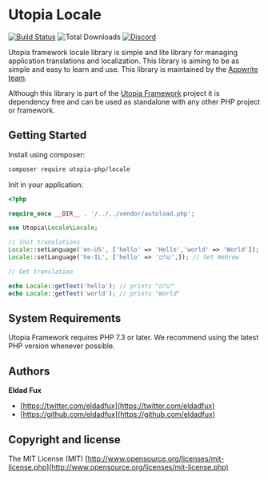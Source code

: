 # Utopia Locale

[![Build Status](https://travis-ci.org/utopia-php/locale.svg?branch=master)](https://travis-ci.com/utopia-php/locale)
![Total Downloads](https://img.shields.io/packagist/dt/utopia-php/locale.svg)
[![Discord](https://img.shields.io/discord/564160730845151244?label=discord)](https://appwrite.io/discord)

Utopia framework locale library is simple and lite library for managing application translations and localization. This library is aiming to be as simple and easy to learn and use. This library is maintained by the [Appwrite team](https://appwrite.io).

Although this library is part of the [Utopia Framework](https://github.com/utopia-php/framework) project it is dependency free and can be used as standalone with any other PHP project or framework.

## Getting Started

Install using composer:
```bash
composer require utopia-php/locale
```

Init in your application:
```php
<?php

require_once __DIR__ . '/../../vendor/autoload.php';

use Utopia\Locale\Locale;

// Init translations
Locale::setLanguage('en-US', ['hello' => 'Hello','world' => 'World']); // Set English
Locale::setLanguage('he-IL', ['hello' => 'שלום',]); // Set Hebrew

// Get translation

echo Locale::getText('hello'); // prints "שלום"
echo Locale::getText('world'); // prints "World"
```

## System Requirements

Utopia Framework requires PHP 7.3 or later. We recommend using the latest PHP version whenever possible.

## Authors

**Eldad Fux**

+ [https://twitter.com/eldadfux](https://twitter.com/eldadfux)
+ [https://github.com/eldadfux](https://github.com/eldadfux)

## Copyright and license

The MIT License (MIT) [http://www.opensource.org/licenses/mit-license.php](http://www.opensource.org/licenses/mit-license.php)